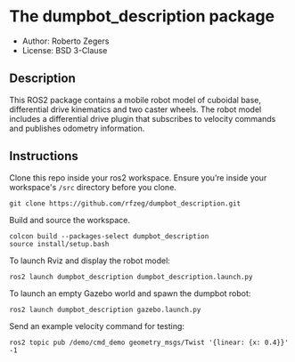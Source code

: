# The dumpbot_description package

- Author: Roberto Zegers
- License: BSD 3-Clause


## Description

This ROS2 package contains a mobile robot model of cuboidal base, differential drive kinematics and two caster wheels. The robot model includes a differential drive plugin that subscribes to velocity commands and publishes odometry information.  

## Instructions

Clone this repo inside your ros2 workspace. Ensure you’re inside your workspace's `/src` directory before you clone.  
```
git clone https://github.com/rfzeg/dumpbot_description.git
```

Build and source the workspace.

```
colcon build --packages-select dumpbot_description
source install/setup.bash

```

To launch Rviz and display the robot model: 
```
ros2 launch dumpbot_description dumpbot_description.launch.py
```

To launch an empty Gazebo world and spawn the dumpbot robot:  
```
ros2 launch dumpbot_description gazebo.launch.py
```


Send an example velocity command for testing:  
```
ros2 topic pub /demo/cmd_demo geometry_msgs/Twist '{linear: {x: 0.4}}' -1
```